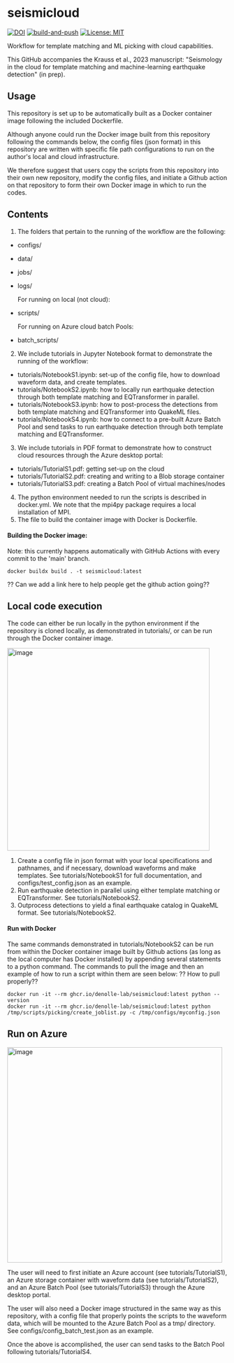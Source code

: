 # seismicloud
[![DOI](https://zenodo.org/badge/540089839.svg)](https://zenodo.org/badge/latestdoi/540089839) [![build-and-push](https://github.com/Denolle-Lab/seismicloud/actions/workflows/docker.yml/badge.svg)](https://github.com/Denolle-Lab/seismicloud/actions/workflows/docker.yml) [![License: MIT](https://img.shields.io/badge/License-MIT-yellow.svg)](https://opensource.org/licenses/MIT) 

Workflow for template matching and ML picking with cloud capabilities.

This GitHub accompanies the Krauss et al., 2023 manuscript: "Seismology in the cloud for template matching and machine-learning earthquake detection" (in prep).


## Usage

This repository is set up to be automatically built as a Docker container image following the included Dockerfile.

Although anyone could run the Docker image built from this repository following the commands below, the config files (json format) in this repository are written with specific file path configurations to run on the author's local and cloud infrastructure. 

We therefore suggest that users copy the scripts from this repository into their own new repository, modify the config files, and initiate a Github action on that repository to form their own Docker image in which to run the codes.

## Contents

1. The folders that pertain to the running of the workflow are the following:
- configs/
- data/
- jobs/
- logs/

   For running on local (not cloud):
- scripts/

   For running on Azure cloud batch Pools:
- batch_scripts/

2. We include tutorials in Jupyter Notebook format to demonstrate the running of the workflow:
- tutorials/NotebookS1.ipynb: set-up of the config file, how to download waveform data, and create templates.
- tutorials/NotebookS2.ipynb: how to locally run earthquake detection through both template matching and EQTransformer in parallel.
- tutorials/NotebookS3.ipynb: how to post-process the detections from both template matching and EQTransformer into QuakeML files.
- tutorials/NotebookS4.ipynb: how to connect to a pre-built Azure Batch Pool and send tasks to run earthquake detection through both template matching and EQTransformer. 

3. We include tutorials in PDF format to demonstrate how to construct cloud resources through the Azure desktop portal:
- tutorials/TutorialS1.pdf: getting set-up on the cloud
- tutorials/TutorialS2.pdf: creating and writing to a Blob storage container
- tutorials/TutorialS3.pdf: creating a Batch Pool of virtual machines/nodes

4. The python environment needed to run the scripts is described in docker.yml. We note that the mpi4py package requires a local installation of MPI.
5. The file to build the container image with Docker is Dockerfile.

#### Building the Docker image:
Note: this currently happens automatically with GitHub Actions with every commit to the 'main' branch.
```
docker buildx build . -t seismicloud:latest
```
?? Can we add a link here to help people get the github action going??

## Local code execution
The code can either be run locally in the python environment if the repository is cloned locally, as demonstrated in tutorials/, or can be run through the Docker container image.

<img width="463" alt="image" src="https://github.com/Denolle-Lab/seismicloud/assets/62721445/ff093479-49f1-447d-950b-24e715bbcd99">

1. Create a config file in json format with your local specifications and pathnames, and if necessary, download waveforms and make templates. See tutorials/NotebookS1 for full documentation, and configs/test_config.json as an example.
2. Run earthquake detection in parallel using either template matching or EQTransformer. See tutorials/NotebookS2.
3. Outprocess detections to yield a final earthquake catalog in QuakeML format. See tutorials/NotebookS2.
    

#### Run with Docker
The same commands demonstrated in tutorials/NotebookS2 can be run from within the Docker container image built by Github actions (as long as the local computer has Docker installed) by appending several statements to a python command. The commands to pull the image and then an example of how to run a script within them are seen below:
?? How to pull properly??
```
docker run -it --rm ghcr.io/denolle-lab/seismicloud:latest python --version
docker run -it --rm ghcr.io/denolle-lab/seismicloud:latest python /tmp/scripts/picking/create_joblist.py -c /tmp/configs/myconfig.json
```

## Run on Azure
<img width="492" alt="image" src="https://github.com/Denolle-Lab/seismicloud/assets/62721445/34216750-b0cc-4f31-839a-57819f970641">

The user will need to first initiate an Azure account (see tutorials/TutorialS1), an Azure storage container with waveform data (see tutorials/TutorialS2), and an Azure Batch Pool (see tutorials/TutorialS3) through the Azure desktop portal.

The user will also need a Docker image structured in the same way as this repository, with a config file that properly points the scripts to the waveform data, which will be mounted to the Azure Batch Pool as a tmp/ directory. See configs/config_batch_test.json as an example.

Once the above is accomplished, the user can send tasks to the Batch Pool following tutorials/TutorialS4.



